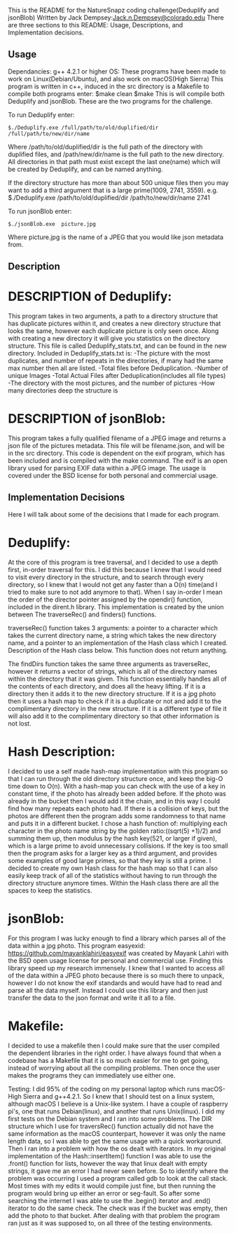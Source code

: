 This is the README for the NatureSnapz coding challenge(Deduplify and jsonBlob)
Written by Jack Dempsey:Jack.n.Dempsey@colorado.edu
There are three sections to this README: Usage, Descriptions, and Implementation decisions.

## Usage 
Dependancies: g++ 4.2.1 or higher 
OS: These programs have been made to work on Linux(Debian/Ubuntu), and also work on macOS(High Sierra)
This program is written in c++, induced in the src directory is a Makefile
to compile both programs enter:
$make clean
$make
This is will compile both Deduplify and jsonBlob.
These are the two programs for the challenge.

To run Deduplify enter:
```
$./Deduplify.exe /full/path/to/old/duplified/dir /full/path/to/new/dir/name
```

Where /path/to/old/duplified/dir is the full path of the directory with duplified files, and /path/new/dir/name is the full path to the new directory. All directories in that path must exist except the last one(name) which will be created by Deduplify, and can be named anything.

If the directory structure has more than about 500 unique files then you may want to add a third argument that is a large prime(1009, 2741, 3559).
e.g. $./Deduplify.exe /path/to/old/duplified/dir /path/to/new/dir/name 2741

To run jsonBlob enter:
```
$./jsonBlob.exe  picture.jpg
```

Where picture.jpg is the name of a JPEG that you would like json metadata from.

## Description

# DESCRIPTION of Deduplify:
This program takes in two arguments, a path to a directory structure that has duplicate pictures within it, and creates a new directory structure that looks the same, however each duplicate picture is only seen once. Along with creating a new directory it will give you statistics on the directory structure. This file is called Deduplify_stats.txt, and can be found in the new directory. 
Included in Deduplify_stats.txt is:
-The picture with the most duplicates, and number of repeats in the directories, if many had the same max number then all are listed.
-Total files before Deduplication.
-Number of unique Images
-Total Actual Files after Deduplication(includes all file types)
-The directory with the most pictures, and the number of pictures
-How many directories deep the structure is


# DESCRIPTION of jsonBlob:
This program takes a fully qualified filename of a JPEG image and returns a json file of the pictures metadata. This file will be filename.json, and will be in the src directory. This code is dependent on the exif program, which has been included and is compiled with the make command. The exif is an open library used for parsing EXIF data within a JPEG image. The usage is covered under the BSD license for both personal and commercial usage.

## Implementation Decisions
Here I will talk about some of the decisions that I made for each program.

# Deduplify:
At the core of this program is tree traversal, and I decided to use a depth first, in-order traversal for this. I did this because I knew that I would need to visit every directory in the structure, and to search through every directory, so I knew that I would not get any faster than a O(n) time(and I tried to make sure to not add anymore to that). When I say in-order I mean the order of the director pointer assigned by the opendir() function, included in the dirent.h library. This implementation is created by the union between The traverseRec() and finders() functions. 

traverseRec() function takes 3 arguments: a pointer to a character which takes the current directory name, a string which takes the new directory name, and a pointer to an implementation of the Hash class which I created. Description of the Hash class below. This function does not return anything.

The findDirs function takes the same three arguments as traverseRec, however it returns a vector of strings, which is all of the directory names within the directory that it was given. 
This function essentially handles all of the contents of each directory, and does all the heavy lifting. If it is a directory then it adds it to the new directory structure. If it is a jpg photo then it uses a hash map to check if it is a duplicate or not and add it to the complimentary directory in the new structure. If it is a different type of file it will also add it to the complimentary directory so that other information is not lost. 

# Hash Description:
I decided to use a self made hash-map implementation with this program so that I can run through the old directory structure once, and keep the big-O time down to O(n). With a hash-map you can check with the use of a key in constant time, if the photo has already been added before. If the photo was already in the bucket then I would add it the chain, and in this way I could find how many repeats each photo had. If there is a collision of keys, but the photos are different then the program adds some randomness to that name and puts it in a different bucket. I chose a hash function of: multiplying each character in the photo name string by the golden ratio:((sqrt(5) +1)/2) and summing them up, then modulus by the hash key(521, or larger if given), which is a large prime to avoid unnecessary collisions. If the key is too small then the program asks for a larger key as a third argument, and provides some examples of good large primes, so that they key is still a prime. I decided to create my own Hash class for the hash map so that I can also easily keep track of all of the statistics without having to run through the directory structure anymore times. Within the Hash class there are all the spaces to keep the statistics.


# jsonBlob:
For this program I was lucky enough to find a library which parses all of the data within a jpg photo. This program easyexid: https://github.com/mayanklahiri/easyexif was created by Mayank Lahiri with the BSD open usage license for personal and commercial use. Finding this library speed up my research immensely. I knew that I wanted to access all of the data within a JPEG photo because there is so much there to unpack, however I do not know the exif standards and would have had to read and parse all the data myself. Instead I could use this library and then just transfer the data to the json format and write it all to a file. 


# Makefile:
I decided to use a makefile then I could make sure that the user compiled the dependent libraries in the right order. I have always found that when a codebase has a Makefile that it is so much easier for me to get going, instead of worrying about all the compiling problems. Then once the user makes the programs they can immediately use either one. 


Testing:
I did 95% of the coding on my personal laptop which runs macOS-High Sierra and g++4.2.1. So I knew that I should test on a linux system, although macOS I believe is a Unix-like system. I have a couple of raspberry pi's, one that runs Debian(linux), and another that runs Unix(linux). I did my first tests on the Debian system and I ran into some problems. The DIR structure which I use for traversRec() function actually did not have the same information as the macOS counterpart, however it was only the name length data, so I was able to get the same usage with a quick workaround. Then I ran into a problem with how the os dealt with iterators. In my original implementation of the Hash::insertItem() function I was able to use the .front() function for lists, however the way that linux dealt with empty strings, it gave me an error I had never seen before. So to identify where the problem was occurring I used a program called gdb to look at the call stack. Most times with my edits it would compile just fine, but then running the program would bring up either an error or seg-fault. So after some searching the internet I was able to use the .begin() iterator and .end() iterator to do the same check. The check was if the bucket was empty, then add the photo to that bucket. After dealing with that problem the program ran just as it was supposed to, on all three of the testing environments. 





